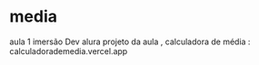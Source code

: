 # media
aula 1 imersão Dev alura 
projeto da aula , calculadora de média : calculadorademedia.vercel.app
